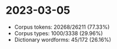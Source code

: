 # 2023-03-05
* Corpus tokens: 20268/26211 (77.33%)
* Corpus types: 1000/3338 (29.96%)
* Dictionary wordforms: 45/172 (26.16%)